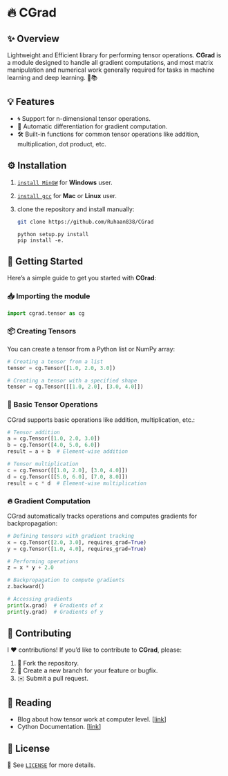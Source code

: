 # 🔥 CGrad

## ✨ Overview

Lightweight and Efficient library for performing tensor operations. **CGrad** is a module designed to handle all gradient computations, and most matrix manipulation and numerical work generally required for tasks in machine learning and deep learning. 🤖📚

## 💡 Features

- 🌀 Support for n-dimensional tensor operations.
- 🤖 Automatic differentiation for gradient computation.
- 🛠️ Built-in functions for common tensor operations like addition, multiplication, dot product, etc.

## ⚙️ Installation

1. [`install MinGW`](https://gcc.gnu.org/install/binaries.html) for **Windows** user.
2. [`install gcc`](https://formulae.brew.sh/formula/gcc) for **Mac** or **Linux** user.

3. clone the repository and install manually:

    ```bash
    git clone https://github.com/Ruhaan838/CGrad
    ```
    ``` 
    python setup.py install
    pip install -e.
    ``` 

## 🚀 Getting Started

Here’s a simple guide to get you started with **CGrad**:

### 📥 Importing the module

```python
import cgrad.tensor as cg
```

### 📦 Creating Tensors

You can create a tensor from a Python list or NumPy array:

```python
# Creating a tensor from a list
tensor = cg.Tensor([1.0, 2.0, 3.0])

# Creating a tensor with a specified shape
tensor = cg.Tensor([[1.0, 2.0], [3.0, 4.0]])
```

### 🔄 Basic Tensor Operations

CGrad supports basic operations like addition, multiplication, etc.:

```python
# Tensor addition 
a = cg.Tensor([1.0, 2.0, 3.0])
b = cg.Tensor([4.0, 5.0, 6.0])
result = a + b  # Element-wise addition

# Tensor multiplication 
c = cg.Tensor([[1.0, 2.0], [3.0, 4.0]])
d = cg.Tensor([[5.0, 6.0], [7.0, 8.0]])
result = c * d  # Element-wise multiplication
```

### 🔥 Gradient Computation

CGrad automatically tracks operations and computes gradients for backpropagation:

```python
# Defining tensors with gradient tracking 
x = cg.Tensor([2.0, 3.0], requires_grad=True)
y = cg.Tensor([1.0, 4.0], requires_grad=True)

# Performing operations 
z = x * y + 2.0

# Backpropagation to compute gradients 
z.backward()

# Accessing gradients 
print(x.grad)  # Gradients of x
print(y.grad)  # Gradients of y
```

## 🤝 Contributing

I ❤️ contributions! If you’d like to contribute to **CGrad**, please:

1. 🍴 Fork the repository.
2. 🌱 Create a new branch for your feature or bugfix.
3. ✉️ Submit a pull request.

## 📖 Reading

- Blog about how tensor work at computer level.
[[link](http://blog.ezyang.com/2019/05/pytorch-internals/)]
- Cython Documentation. [[link](https://cython.readthedocs.io/en/latest/src/userguide/language_basics.html)]

## 📝 License

📜 See [`LICENSE`](LICENSE) for more details.

